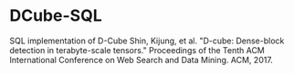 # DCube-SQL
SQL implementation of D-Cube
Shin, Kijung, et al. "D-cube: Dense-block detection in terabyte-scale tensors." Proceedings of the Tenth ACM International Conference on Web Search and Data Mining. ACM, 2017.
